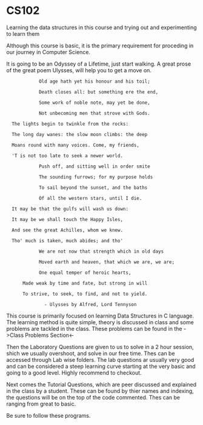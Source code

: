 # CS102
Learning the data structures in this course and trying out and experimenting to learn them

Although this course is basic, it is the primary requirement for proceding in our journey in Computer Science.

It is going to be an Odyssey of a Lifetime, just start walking. A great prose of the great poem Ulysses, will help you to get a move on.



                Old age hath yet his honour and his toil;

                Death closes all: but something ere the end,

                Some work of noble note, may yet be done,

                Not unbecoming men that strove with Gods.

      The lights begin to twinkle from the rocks:

      The long day wanes: the slow moon climbs: the deep

      Moans round with many voices. Come, my friends,

      'T is not too late to seek a newer world.

                Push off, and sitting well in order smite

                The sounding furrows; for my purpose holds

                To sail beyond the sunset, and the baths

                Of all the western stars, until I die.

      It may be that the gulfs will wash us down:

      It may be we shall touch the Happy Isles,

      And see the great Achilles, whom we knew.

      Tho' much is taken, much abides; and tho'

                We are not now that strength which in old days

                Moved earth and heaven, that which we are, we are;

                One equal temper of heroic hearts,

          Made weak by time and fate, but strong in will

          To strive, to seek, to find, and not to yield.

                  - Ulysses by Alfred, Lord Tennyson

This course is primarily focused on learning Data Structures in C language. 
The learning method is quite simple, theory is discussed in class and some problems are tackled in the class. These problems can be found in the ->Class Problems Section<-

Then the Laboratory Questions are given to us to solve in a 2 hour session, shich we usually overshoot, and solve in our free time. Thes can be accessed through Lab wise folders. The lab questions ar usually very good and can be considered a steep learning curve starting at the very basic and going to a good level. Highly recommend to checkout.

Next comes the Tutorial Questions, which are peer discussed and explained in the class by a student. These can be found by thier names and indexing, the questions will be on the top of the code commented. Thes can be ranging from great to basic.

Be sure to follow these programs.
